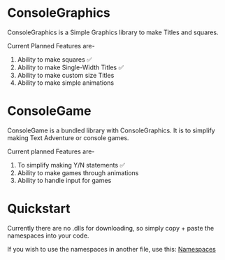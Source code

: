 # ConsoleGraphics

  ConsoleGraphics is a Simple Graphics library to make Titles and squares.
  
  Current Planned Features are-
  1. Ability to make squares ✅
  2. Ability to make Single-Width Titles ✅
  3. Ability to make custom size Titles
  4. Ability to make simple animations
  
  
 # ConsoleGame
  
 ConsoleGame is a bundled library with ConsoleGraphics. It is to simplify making Text Adventure or console games.
 
 Current planned Features are-
  1. To simplify making Y/N statements ✅
  2. Ability to make games through animations
  3. Ability to handle input for games
  
  
  
 # Quickstart
  Currently there are no .dlls for downloading, so simply copy + paste the namespaces into your code. 
   
  If you wish to use the namespaces in another file, use this: [Namespaces](https://www.learnhowtoprogram.com/c-and-net/objects-and-methods/namespaces-and-file-structure)
   
   




 
 
